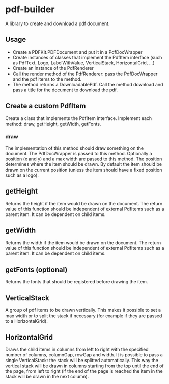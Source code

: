 # pdf-builder
A library to create and download a pdf document.

## Usage
- Create a PDFKit.PDFDocument and put it in a PdfDocWrapper
- Create instances of classes that implement the PdfItem interface (such as PdfText, Logo, LabelWithValue, VerticalStack, HorizontalGrid, ...)
- Create an instance of the PdfRenderer
- Call the render method of the PdfRenderer: pass the PdfDocWrapper and the pdf items to the method.
- The method returns a DownloadablePdf. Call the method download and pass a title for the document to download the pdf.

## Create a custom PdfItem
Create a class that implements the PdfItem interface. Implement each method: draw, getHeight, getWidth, getFonts.

### draw
The implementation of this method should draw something on the document. The PdfDocWrapper is passed to this method.
Optionally a position (x and y) and a max width are passed to this method. The position determines where the item should be drawn.
By default the item should be drawn on the current position (unless the item should have a fixed position such as a logo).

## getHeight
Returns the height if the item would be drawn on the document. The return value of this function should be independent of external PdfItems such as a parent item. It can be dependent on child items.

## getWidth
Returns the width if the item would be drawn on the document. The return value of this function should be independent of external PdfItems such as a parent item. It can be dependent on child items.

## getFonts (optional)
Returns the fonts that should be registered before drawing the item.

## VerticalStack
A group of pdf items to be drawn vertically.
This makes it possible to set a max width or to split the stack if necessary (for example if they are passed to a HorizontalGrid).

## HorizontalGrid
Draws the child items in columns from left to right with the specified number of columns, columnGap, rowGap and width.
It is possible to pass a single VerticalStack: the stack will be splitted automatically. This way the vertical stack will be drawn in columns starting from the top until the end of the page, from left to right (if the end of the page is reached the item in the stack will be drawn in the next column).
